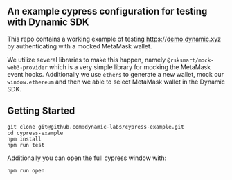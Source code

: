 ## An example cypress configuration for testing with Dynamic SDK

This repo contains a working example of testing https://demo.dynamic.xyz by authenticating with a mocked MetaMask wallet.

We utilize several libraries to make this happen, namely `@rsksmart/mock-web3-provider` which is a very simple library for mocking the MetaMask event hooks. Additionally we use `ethers` to generate a new wallet, mock our `window.ethereum` and then we able to select MetaMask wallet in the Dynamic SDK.

## Getting Started

```
git clone git@github.com:dynamic-labs/cypress-example.git
cd cypress-example
npm install
npm run test
```

Additionally you can open the full cypress window with:
```
npm run open
```


